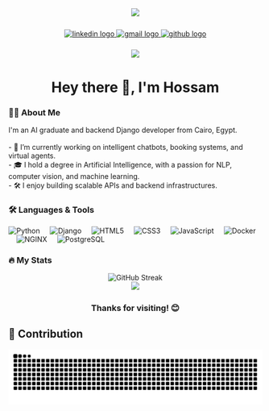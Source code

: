 <div align="center">
  <img height="150" src="https://media.giphy.com/media/M9gbBd9nbDrOTu1Mqx/giphy.gif" />
</div>

###

<div align="center">
  <a href="https://www.linkedin.com/in/hossam-elganainy-152794246/" target="_blank">
    <img src="https://img.shields.io/static/v1?message=LinkedIn&logo=linkedin&label=&color=0077B5&logoColor=white&labelColor=&style=for-the-badge" height="25" alt="linkedin logo" />
  </a>
  <a href="mailto:hanyhossam93@gmail.com" target="_blank">
    <img src="https://img.shields.io/static/v1?message=Gmail&logo=gmail&label=&color=EA4335&logoColor=white&labelColor=&style=for-the-badge" height="25" alt="gmail logo" />
  </a>
  <a href="https://github.com/Hossam-elganainy" target="_blank">
    <img src="https://img.shields.io/static/v1?message=GitHub&logo=github&label=&color=171515&logoColor=white&labelColor=&style=for-the-badge" height="25" alt="github logo" />
  </a>
</div>

###

<div align="center">
  <img src="https://visitor-badge.laobi.icu/badge?page_id=Hossam-elganainy.Hossam-elganainy" />
</div>

###

<h1 align="center">Hey there 👋, I'm Hossam</h1>

###

<h3 align="left">👨‍💻 About Me</h3>

<p align="left">
I'm an AI graduate and backend Django developer from Cairo, Egypt.<br><br>
- 🔭 I’m currently working on intelligent chatbots, booking systems, and virtual agents.<br>
- 🎓 I hold a degree in Artificial Intelligence, with a passion for NLP, computer vision, and machine learning.<br>
- 🛠 I enjoy building scalable APIs and backend infrastructures.<br>
</p>

###

<h3 align="left">🛠️ Languages & Tools</h3>

<div align="left">
  <img src="https://cdn.jsdelivr.net/gh/devicons/devicon/icons/python/python-original.svg" height="40" alt="Python" />
  <img width="12" />
  <img src="https://cdn.jsdelivr.net/gh/devicons/devicon/icons/django/django-plain.svg" height="40" alt="Django" />
  <img width="12" />
  <img src="https://cdn.jsdelivr.net/gh/devicons/devicon/icons/html5/html5-original.svg" height="40" alt="HTML5" />
  <img width="12" />
  <img src="https://cdn.jsdelivr.net/gh/devicons/devicon/icons/css3/css3-original.svg" height="40" alt="CSS3" />
  <img width="12" />
  <img src="https://cdn.jsdelivr.net/gh/devicons/devicon/icons/javascript/javascript-original.svg" height="40" alt="JavaScript" />
  <img width="12" />
  <img src="https://cdn.jsdelivr.net/gh/devicons/devicon/icons/docker/docker-original.svg" height="40" alt="Docker" />
  <img width="12" />
  <img src="https://cdn.jsdelivr.net/gh/devicons/devicon/icons/nginx/nginx-original.svg" height="40" alt="NGINX" />
  <img width="12" />
  <img src="https://cdn.jsdelivr.net/gh/devicons/devicon/icons/postgresql/postgresql-original.svg" height="40" alt="PostgreSQL" />
</div>



<h3 align="left">🔥 My Stats</h3>

<div align="center">
  <img src="https://streak-stats.demolab.com?user=Hossam-elganainy&theme=dark&hide_border=false&border_radius=5" height="220" alt="GitHub Streak" />
  <br>
  <img src="https://github-readme-stats.vercel.app/api?username=Hossam-elganainy&show_icons=true&theme=tokyonight&hide_border=true" height="180" />
</div>

###

<h3 align="center">Thanks for visiting! 😊</h3>

## 🐍 Contribution

![GitHub Snake dark](https://raw.githubusercontent.com/Hossam-elganainy/Hossam-elganainy/output/snake.svg)
